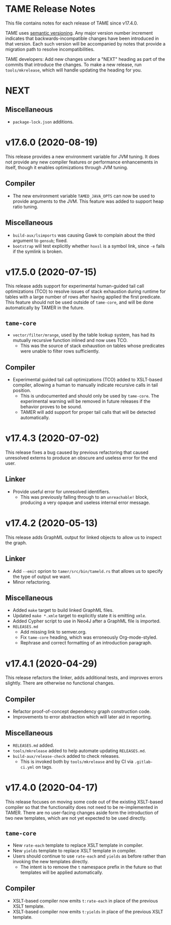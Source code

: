 TAME Release Notes
==================
This file contains notes for each release of TAME since v17.4.0.

TAME uses [semantic versioning][].  Any major version number increment
indicates that backwards-incompatible changes have been introduced in that
version.  Each such version will be accompanied by notes that provide a
migration path to resolve incompatibilities.

[semantic versioning]: https://semver.org/

TAME developers: Add new changes under a "NEXT" heading as part of the
commits that introduce the changes.  To make a new release, run
`tools/mkrelease`, which will handle updating the heading for you.


NEXT
====

Miscellaneous
-------------
- `package-lock.json` additions.


v17.6.0 (2020-08-19)
====================
This release provides a new environment variable for JVM tuning.  It does
not provide any new compiler features or performance enhancements in itself,
though it enables optimizations through JVM tuning.

Compiler
--------
- The new environment variable `TAMED_JAVA_OPTS` can now be used to provide
  arguments to the JVM.  This feature was added to support heap ratio
  tuning.

Miscellaneous
-------------
- `build-aux/lsimports` was causing Gawk to complain about the third
  argument to `gensub`; fixed.
- `bootstrap` will test explicitly whether `hoxsl` is a symbol link, since
  `-e` fails if the symlink is broken.


v17.5.0 (2020-07-15)
====================
This release adds support for experimental human-guided tail call
optimizations (TCO) to resolve issues of stack exhaustion during runtime for
tables with a large number of rows after having applied the first
predicate.  This feature should not be used outside of `tame-core`, and will
be done automatically by TAMER in the future.

`tame-core`
-----------
- `vector/filter/mrange`, used by the table lookup system, has had its
  mutually recursive function inlined and now uses TCO.
  - This was the source of stack exhaustion on tables whose predicates were
    unable to filter rows sufficiently.

Compiler
--------
- Experimental guided tail call optimizations (TCO) added to XSLT-based
  compiler, allowing a human to manually indicate recursive calls in tail
  position.
  - This is undocumented and should only be used by `tame-core`.  The
    experimental warning will be removed in future releases if the behavior
    proves to be sound.
  - TAMER will add support for proper tail calls that will be detected
    automatically.


v17.4.3 (2020-07-02)
====================
This release fixes a bug caused by previous refactoring that caused
unresolved externs to produce an obscure and useless error for the end
user.

Linker
------
- Provide useful error for unresolved identifiers.
  - This was previously falling through to an `unreachable!` block,
    producing a very opaque and useless internal error message.


v17.4.2 (2020-05-13)
====================
This release adds GraphML output for linked objects to allow us to
inspect the graph.

Linker
------
- Add `--emit` oprion to `tamer/src/bin/tameld.rs` that allows us to specify
  the type of output we want.
- Minor refactoring.

Miscellaneous
-------------
- Added `make` target to build linked GraphML files.
- Updated `make *.xmle` target to explicitly state it is emitting `xmle`.
- Added Cypher script to use in Neo4J after a GraphML file is imported.
- `RELEASES.md`
  - Add missing link to semver.org.
  - Fix `tame-core` heading, which was erroneously Org-mode-styled.
  - Rephrase and correct formatting of an introduction paragraph.


v17.4.1 (2020-04-29)
====================
This release refactors the linker, adds additional tests, and improves
errors slightly.  There are otherwise no functional changes.

Compiler
--------
- Refactor proof-of-concept dependency graph construction code.
- Improvements to error abstraction which will later aid in reporting.

Miscellaneous
-------------
- `RELEASES.md` added.
- `tools/mkrelease` added to help automate updating `RELEASES.md`.
- `build-aux/release-check` added to check releases.
  - This is invoked both by `tools/mkrelease` and by CI via
    `.gitlab-ci.yml` on tags.


v17.4.0 (2020-04-17)
====================
This release focuses on moving some code out of the existing XSLT-based
compiler so that the functionality does not need to be re-implemented in
TAMER.  There are no user-facing changes aside form the introduction of two
new templates, which are not yet expected to be used directly.

`tame-core`
-----------
- New `rate-each` template to replace XSLT template in compiler.
- New `yields` template to replace XSLT template in compiler.
- Users should continue to use `rate-each` and `yields` as before rather
  than invoking the new templates directly.
  - The intent is to remove the `t` namespace prefix in the future so that
    templates will be applied automatically.

Compiler
--------
- XSLT-based compiler now emits `t:rate-each` in place of the previous XSLT
  template.
- XSLT-based compiler now emits `t:yields` in place of the previous XSLT
  template.
